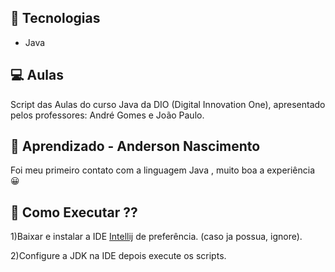 

 ## 🚀 Tecnologias

- Java



## 💻 Aulas

Script das Aulas do curso Java da DIO (Digital Innovation One), apresentado pelos professores: André Gomes e João Paulo.


 
## 📝 Aprendizado - Anderson Nascimento

 Foi meu primeiro contato com a linguagem Java , muito boa a experiência 😀

 
 ## 📝 Como Executar ??

1)Baixar e instalar a IDE [Intellij](https://www.jetbrains.com/pt-br/idea/) de preferência. (caso ja possua, ignore).


2)Configure a JDK na IDE depois execute os scripts.
